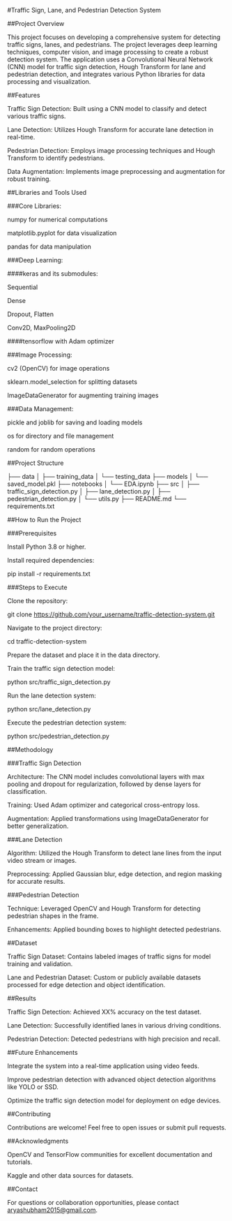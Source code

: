 #Traffic Sign, Lane, and Pedestrian Detection System

##Project Overview

This project focuses on developing a comprehensive system for detecting traffic signs, lanes, and pedestrians. The project leverages deep learning techniques, computer vision, and image processing to create a robust detection system. The application uses a Convolutional Neural Network (CNN) model for traffic sign detection, Hough Transform for lane and pedestrian detection, and integrates various Python libraries for data processing and visualization.

##Features

Traffic Sign Detection: Built using a CNN model to classify and detect various traffic signs.

Lane Detection: Utilizes Hough Transform for accurate lane detection in real-time.

Pedestrian Detection: Employs image processing techniques and Hough Transform to identify pedestrians.

Data Augmentation: Implements image preprocessing and augmentation for robust training.

##Libraries and Tools Used

###Core Libraries:

numpy for numerical computations

matplotlib.pyplot for data visualization

pandas for data manipulation

###Deep Learning:

####keras and its submodules:

Sequential

Dense

Dropout, Flatten

Conv2D, MaxPooling2D

####tensorflow with Adam optimizer

###Image Processing:

cv2 (OpenCV) for image operations

sklearn.model_selection for splitting datasets

ImageDataGenerator for augmenting training images

###Data Management:

pickle and joblib for saving and loading models

os for directory and file management

random for random operations

##Project Structure

├── data
│   ├── training_data
│   └── testing_data
├── models
│   └── saved_model.pkl
├── notebooks
│   └── EDA.ipynb
├── src
│   ├── traffic_sign_detection.py
│   ├── lane_detection.py
│   ├── pedestrian_detection.py
│   └── utils.py
├── README.md
└── requirements.txt

##How to Run the Project

###Prerequisites

Install Python 3.8 or higher.

Install required dependencies:

pip install -r requirements.txt

###Steps to Execute

Clone the repository:

git clone https://github.com/your_username/traffic-detection-system.git

Navigate to the project directory:

cd traffic-detection-system

Prepare the dataset and place it in the data directory.

Train the traffic sign detection model:

python src/traffic_sign_detection.py

Run the lane detection system:

python src/lane_detection.py

Execute the pedestrian detection system:

python src/pedestrian_detection.py

##Methodology

###Traffic Sign Detection

Architecture: The CNN model includes convolutional layers with max pooling and dropout for regularization, followed by dense layers for classification.

Training: Used Adam optimizer and categorical cross-entropy loss.

Augmentation: Applied transformations using ImageDataGenerator for better generalization.

###Lane Detection

Algorithm: Utilized the Hough Transform to detect lane lines from the input video stream or images.

Preprocessing: Applied Gaussian blur, edge detection, and region masking for accurate results.

###Pedestrian Detection

Technique: Leveraged OpenCV and Hough Transform for detecting pedestrian shapes in the frame.

Enhancements: Applied bounding boxes to highlight detected pedestrians.

##Dataset

Traffic Sign Dataset: Contains labeled images of traffic signs for model training and validation.

Lane and Pedestrian Dataset: Custom or publicly available datasets processed for edge detection and object identification.

##Results

Traffic Sign Detection: Achieved XX% accuracy on the test dataset.

Lane Detection: Successfully identified lanes in various driving conditions.

Pedestrian Detection: Detected pedestrians with high precision and recall.

##Future Enhancements

Integrate the system into a real-time application using video feeds.

Improve pedestrian detection with advanced object detection algorithms like YOLO or SSD.

Optimize the traffic sign detection model for deployment on edge devices.

##Contributing

Contributions are welcome! Feel free to open issues or submit pull requests.

##Acknowledgments

OpenCV and TensorFlow communities for excellent documentation and tutorials.

Kaggle and other data sources for datasets.

##Contact

For questions or collaboration opportunities, please contact aryashubham2015@gmail.com.

